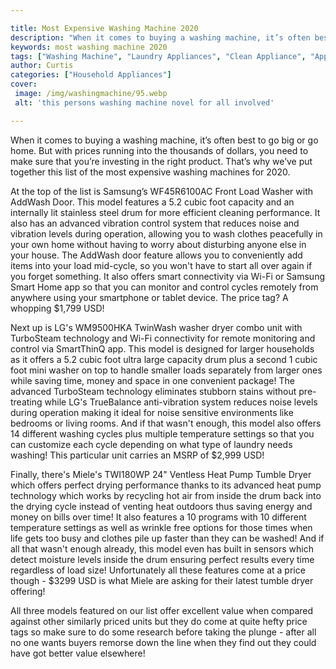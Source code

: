 ```yaml
---

title: Most Expensive Washing Machine 2020
description: "When it comes to buying a washing machine, it’s often best to go big or go home. But with prices running into the thousands of dol...learn about it in this post"
keywords: most washing machine 2020
tags: ["Washing Machine", "Laundry Appliances", "Clean Appliance", "Appliance Guide"]
author: Curtis
categories: ["Household Appliances"]
cover: 
 image: /img/washingmachine/95.webp
 alt: 'this persons washing machine novel for all involved'

---
```


When it comes to buying a washing machine, it’s often best to go big or go home. But with prices running into the thousands of dollars, you need to make sure that you’re investing in the right product. That’s why we’ve put together this list of the most expensive washing machines for 2020. 

At the top of the list is Samsung’s WF45R6100AC Front Load Washer with AddWash Door. This model features a 5.2 cubic foot capacity and an internally lit stainless steel drum for more efficient cleaning performance. It also has an advanced vibration control system that reduces noise and vibration levels during operation, allowing you to wash clothes peacefully in your own home without having to worry about disturbing anyone else in your house. The AddWash door feature allows you to conveniently add items into your load mid-cycle, so you won't have to start all over again if you forget something. It also offers smart connectivity via Wi-Fi or Samsung Smart Home app so that you can monitor and control cycles remotely from anywhere using your smartphone or tablet device. The price tag? A whopping $1,799 USD!

Next up is LG's WM9500HKA TwinWash washer dryer combo unit with TurboSteam technology and Wi-Fi connectivity for remote monitoring and control via SmartThinQ app. This model is designed for larger households as it offers a 5.2 cubic foot ultra large capacity drum plus a second 1 cubic foot mini washer on top to handle smaller loads separately from larger ones while saving time, money and space in one convenient package! The advanced TurboSteam technology eliminates stubborn stains without pre-treating while LG's TrueBalance anti-vibration system reduces noise levels during operation making it ideal for noise sensitive environments like bedrooms or living rooms. And if that wasn't enough, this model also offers 14 different washing cycles plus multiple temperature settings so that you can customize each cycle depending on what type of laundry needs washing! This particular unit carries an MSRP of $2,999 USD! 

Finally, there's Miele's TWI180WP 24" Ventless Heat Pump Tumble Dryer which offers perfect drying performance thanks to its advanced heat pump technology which works by recycling hot air from inside the drum back into the drying cycle instead of venting heat outdoors thus saving energy and money on bills over time! It also features a 10 programs with 10 different temperature settings as well as wrinkle free options for those times when life gets too busy and clothes pile up faster than they can be washed! And if all that wasn't enough already, this model even has built in sensors which detect moisture levels inside the drum ensuring perfect results every time regardless of load size! Unfortunately all these features come at a price though - $3299 USD is what Miele are asking for their latest tumble dryer offering! 

 All three models featured on our list offer excellent value when compared against other similarly priced units but they do come at quite hefty price tags so make sure to do some research before taking the plunge - after all no one wants buyers remorse down the line when they find out they could have got better value elsewhere!
